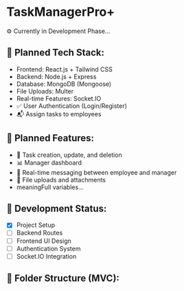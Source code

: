 # TaskManagerPro+

⚙️ Currently in Development Phase...

## 🔧 Planned Tech Stack:
- Frontend: React.js + Tailwind CSS
- Backend: Node.js + Express
- Database: MongoDB (Mongoose)
- File Uploads: Multer
- Real-time Features: Socket.IO
- ✅ User Authentication (Login/Register)
- 📬 Assign tasks to employees

## 📌 Planned Features:
- 📁 Task creation, update, and deletion
- 📊 Manager dashboard
- 📡 Real-time messaging between employee and manager
- 📎 File uploads and attachments
-  meaningFull variables...

## 🚧 Development Status:
- [x] Project Setup
- [ ] Backend Routes
- [ ] Frontend UI Design
- [ ] Authentication System
- [ ] Socket.IO Integration

## 📁 Folder Structure (MVC):
